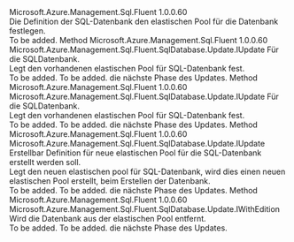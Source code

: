 <Type Name="IWithElasticPoolName" FullName="Microsoft.Azure.Management.Sql.Fluent.SqlDatabase.Update.IWithElasticPoolName">
  <TypeSignature Language="C#" Value="public interface IWithElasticPoolName" />
  <TypeSignature Language="ILAsm" Value=".class public interface auto ansi abstract IWithElasticPoolName" />
  <TypeSignature Language="DocId" Value="T:Microsoft.Azure.Management.Sql.Fluent.SqlDatabase.Update.IWithElasticPoolName" />
  <TypeSignature Language="VB.NET" Value="Public Interface IWithElasticPoolName" />
  <TypeSignature Language="F#" Value="type IWithElasticPoolName = interface" />
  <AssemblyInfo>
    <AssemblyName>Microsoft.Azure.Management.Sql.Fluent</AssemblyName>
    <AssemblyVersion>1.0.0.60</AssemblyVersion>
  </AssemblyInfo>
  <Interfaces />
  <Docs>
    <summary>
            Die Definition der SQL-Datenbank den elastischen Pool für die Datenbank festlegen.
            </summary>
    <remarks>To be added.</remarks>
  </Docs>
  <Members>
    <Member MemberName="WithExistingElasticPool">
      <MemberSignature Language="C#" Value="public Microsoft.Azure.Management.Sql.Fluent.SqlDatabase.Update.IUpdate WithExistingElasticPool (Microsoft.Azure.Management.Sql.Fluent.ISqlElasticPool sqlElasticPool);" />
      <MemberSignature Language="ILAsm" Value=".method public hidebysig newslot virtual instance class Microsoft.Azure.Management.Sql.Fluent.SqlDatabase.Update.IUpdate WithExistingElasticPool(class Microsoft.Azure.Management.Sql.Fluent.ISqlElasticPool sqlElasticPool) cil managed" />
      <MemberSignature Language="DocId" Value="M:Microsoft.Azure.Management.Sql.Fluent.SqlDatabase.Update.IWithElasticPoolName.WithExistingElasticPool(Microsoft.Azure.Management.Sql.Fluent.ISqlElasticPool)" />
      <MemberSignature Language="VB.NET" Value="Public Function WithExistingElasticPool (sqlElasticPool As ISqlElasticPool) As IUpdate" />
      <MemberSignature Language="F#" Value="abstract member WithExistingElasticPool : Microsoft.Azure.Management.Sql.Fluent.ISqlElasticPool -&gt; Microsoft.Azure.Management.Sql.Fluent.SqlDatabase.Update.IUpdate" Usage="iWithElasticPoolName.WithExistingElasticPool sqlElasticPool" />
      <MemberType>Method</MemberType>
      <AssemblyInfo>
        <AssemblyName>Microsoft.Azure.Management.Sql.Fluent</AssemblyName>
        <AssemblyVersion>1.0.0.60</AssemblyVersion>
      </AssemblyInfo>
      <ReturnValue>
        <ReturnType>Microsoft.Azure.Management.Sql.Fluent.SqlDatabase.Update.IUpdate</ReturnType>
      </ReturnValue>
      <Parameters>
        <Parameter Name="sqlElasticPool" Type="Microsoft.Azure.Management.Sql.Fluent.ISqlElasticPool" />
      </Parameters>
      <Docs>
        <param name="sqlElasticPool">Für die SQL­Datenbank.</param>
        <summary>
            Legt den vorhandenen elastischen Pool für SQL-Datenbank fest.
            </summary>
        <returns>To be added.</returns>
        <remarks>To be added.</remarks>
        <return>die nächste Phase des Updates.</return>
      </Docs>
    </Member>
    <Member MemberName="WithExistingElasticPool">
      <MemberSignature Language="C#" Value="public Microsoft.Azure.Management.Sql.Fluent.SqlDatabase.Update.IUpdate WithExistingElasticPool (string elasticPoolName);" />
      <MemberSignature Language="ILAsm" Value=".method public hidebysig newslot virtual instance class Microsoft.Azure.Management.Sql.Fluent.SqlDatabase.Update.IUpdate WithExistingElasticPool(string elasticPoolName) cil managed" />
      <MemberSignature Language="DocId" Value="M:Microsoft.Azure.Management.Sql.Fluent.SqlDatabase.Update.IWithElasticPoolName.WithExistingElasticPool(System.String)" />
      <MemberSignature Language="VB.NET" Value="Public Function WithExistingElasticPool (elasticPoolName As String) As IUpdate" />
      <MemberSignature Language="F#" Value="abstract member WithExistingElasticPool : string -&gt; Microsoft.Azure.Management.Sql.Fluent.SqlDatabase.Update.IUpdate" Usage="iWithElasticPoolName.WithExistingElasticPool elasticPoolName" />
      <MemberType>Method</MemberType>
      <AssemblyInfo>
        <AssemblyName>Microsoft.Azure.Management.Sql.Fluent</AssemblyName>
        <AssemblyVersion>1.0.0.60</AssemblyVersion>
      </AssemblyInfo>
      <ReturnValue>
        <ReturnType>Microsoft.Azure.Management.Sql.Fluent.SqlDatabase.Update.IUpdate</ReturnType>
      </ReturnValue>
      <Parameters>
        <Parameter Name="elasticPoolName" Type="System.String" />
      </Parameters>
      <Docs>
        <param name="elasticPoolName">Für die SQL­Datenbank.</param>
        <summary>
            Legt den vorhandenen elastischen Pool für SQL-Datenbank fest.
            </summary>
        <returns>To be added.</returns>
        <remarks>To be added.</remarks>
        <return>die nächste Phase des Updates.</return>
      </Docs>
    </Member>
    <Member MemberName="WithNewElasticPool">
      <MemberSignature Language="C#" Value="public Microsoft.Azure.Management.Sql.Fluent.SqlDatabase.Update.IUpdate WithNewElasticPool (Microsoft.Azure.Management.ResourceManager.Fluent.Core.ResourceActions.ICreatable&lt;Microsoft.Azure.Management.Sql.Fluent.ISqlElasticPool&gt; sqlElasticPool);" />
      <MemberSignature Language="ILAsm" Value=".method public hidebysig newslot virtual instance class Microsoft.Azure.Management.Sql.Fluent.SqlDatabase.Update.IUpdate WithNewElasticPool(class Microsoft.Azure.Management.ResourceManager.Fluent.Core.ResourceActions.ICreatable`1&lt;class Microsoft.Azure.Management.Sql.Fluent.ISqlElasticPool&gt; sqlElasticPool) cil managed" />
      <MemberSignature Language="DocId" Value="M:Microsoft.Azure.Management.Sql.Fluent.SqlDatabase.Update.IWithElasticPoolName.WithNewElasticPool(Microsoft.Azure.Management.ResourceManager.Fluent.Core.ResourceActions.ICreatable{Microsoft.Azure.Management.Sql.Fluent.ISqlElasticPool})" />
      <MemberSignature Language="VB.NET" Value="Public Function WithNewElasticPool (sqlElasticPool As ICreatable(Of ISqlElasticPool)) As IUpdate" />
      <MemberSignature Language="F#" Value="abstract member WithNewElasticPool : Microsoft.Azure.Management.ResourceManager.Fluent.Core.ResourceActions.ICreatable&lt;Microsoft.Azure.Management.Sql.Fluent.ISqlElasticPool&gt; -&gt; Microsoft.Azure.Management.Sql.Fluent.SqlDatabase.Update.IUpdate" Usage="iWithElasticPoolName.WithNewElasticPool sqlElasticPool" />
      <MemberType>Method</MemberType>
      <AssemblyInfo>
        <AssemblyName>Microsoft.Azure.Management.Sql.Fluent</AssemblyName>
        <AssemblyVersion>1.0.0.60</AssemblyVersion>
      </AssemblyInfo>
      <ReturnValue>
        <ReturnType>Microsoft.Azure.Management.Sql.Fluent.SqlDatabase.Update.IUpdate</ReturnType>
      </ReturnValue>
      <Parameters>
        <Parameter Name="sqlElasticPool" Type="Microsoft.Azure.Management.ResourceManager.Fluent.Core.ResourceActions.ICreatable&lt;Microsoft.Azure.Management.Sql.Fluent.ISqlElasticPool&gt;" />
      </Parameters>
      <Docs>
        <param name="sqlElasticPool">Erstellbar Definition für neue elastischen Pool für die SQL-Datenbank erstellt werden soll.</param>
        <summary>
            Legt den neuen elastischen pool für SQL-Datenbank, wird dies einen neuen elastischen Pool erstellt, beim Erstellen der Datenbank.
            </summary>
        <returns>To be added.</returns>
        <remarks>To be added.</remarks>
        <return>die nächste Phase des Updates.</return>
      </Docs>
    </Member>
    <Member MemberName="WithoutElasticPool">
      <MemberSignature Language="C#" Value="public Microsoft.Azure.Management.Sql.Fluent.SqlDatabase.Update.IWithEdition WithoutElasticPool ();" />
      <MemberSignature Language="ILAsm" Value=".method public hidebysig newslot virtual instance class Microsoft.Azure.Management.Sql.Fluent.SqlDatabase.Update.IWithEdition WithoutElasticPool() cil managed" />
      <MemberSignature Language="DocId" Value="M:Microsoft.Azure.Management.Sql.Fluent.SqlDatabase.Update.IWithElasticPoolName.WithoutElasticPool" />
      <MemberSignature Language="VB.NET" Value="Public Function WithoutElasticPool () As IWithEdition" />
      <MemberSignature Language="F#" Value="abstract member WithoutElasticPool : unit -&gt; Microsoft.Azure.Management.Sql.Fluent.SqlDatabase.Update.IWithEdition" Usage="iWithElasticPoolName.WithoutElasticPool " />
      <MemberType>Method</MemberType>
      <AssemblyInfo>
        <AssemblyName>Microsoft.Azure.Management.Sql.Fluent</AssemblyName>
        <AssemblyVersion>1.0.0.60</AssemblyVersion>
      </AssemblyInfo>
      <ReturnValue>
        <ReturnType>Microsoft.Azure.Management.Sql.Fluent.SqlDatabase.Update.IWithEdition</ReturnType>
      </ReturnValue>
      <Parameters />
      <Docs>
        <summary>
            Wird die Datenbank aus der elastischen Pool entfernt.
            </summary>
        <returns>To be added.</returns>
        <remarks>To be added.</remarks>
        <return>die nächste Phase des Updates.</return>
      </Docs>
    </Member>
  </Members>
</Type>